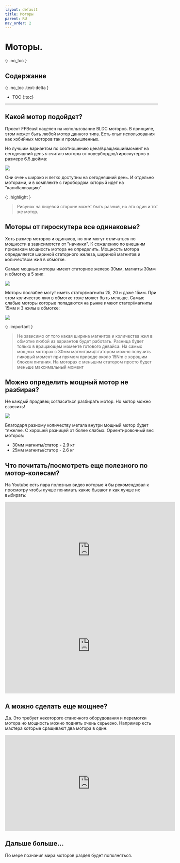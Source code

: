 ```yaml
---
layout: default
title: Моторы
parent: RU
nav_order: 2
---
```


# Моторы.
{: .no_toc }

## Содержание
{: .no_toc .text-delta }

- TOC
  {:toc}

---

## Какой мотор подойдет?

Проект FFBeast нацелен на использование BLDC моторов. В принципе, этом может быть любой мотор данного типа. 
Есть опыт использования как хобийных моторов так и промышленных.

Но лучшим вариантом по соотношению цена/вращаюшиймомент на сегодняшний день я считаю моторы от ховербордов/гироскутеров 
в размере 6.5 дюйма:

<img src="../../assets/images/motor65.jpg">

Они очень широко и легко доступны на сегодняшний день. И отдельно моторами, и в комплекте с гиробордом который идет 
на "канибализацию".

{: .highlight }
>Рисунок на лицевой стороне может быть разный, но это один и тот же мотор.

## Моторы от гироскутера все одинаковые?

Хоть размер моторов и одинаков, но они могут отличаться по мощности в зависимотсти от "начинки". К сожалению по внешним 
признакам мощность мотора не определить. Мощность мотора определяется шириной статорного железа, шириной магнитов и 
количеством жил в обмотке. 

Самые мощные моторы имеют статорное железо 30мм, магниты 30мм и обмотку в 5 жил:

<img src="../../assets/images/big_stator.jpg">

Моторы послабее могут иметь статор/магниты 25, 20 и даже 15мм. При этом количество жил в обмотке тоже может быть меньше.
Самые слабые моторы которые попадаются на рынке имеют статор/магниты 15мм и 3 жилы в обмотке:

<img src="../../assets/images/small_stator.jpg">

{: .important }
>Не зависимо от того какая ширина магнитов и количества жил в обмотке любой из вариантов будет работать. Разница будет 
> только в вращающем моменте готового девайса. На самых мощных моторах с 30мм магнитами/статором можно получить пиковый 
> момент при прямом приводе около 15Nm c хорошим блоком питания. На моторах с меньшим статором просто будет меньше 
> максимальный момент


## Можно определить мощный мотор не разбирая?

Не каждый продавец согласиться разбирать мотор. Но мотор можно взвесить!

<img src="../../assets/images/on_scales.jpg">

Благодаря разному количеству метала внутри мощный мотор будет тяжелее. С хорошей разницей от более слабых.
Ориентировочный вес моторов:
- 30мм магниты/статор - 2.9 кг
- 25мм магниты/статор - 2.6 кг

## Что почитать/посмотреть еще полезного по мотор-колесам?

На Youtube есть пара полезных видео которые я бы рекомендовал к просмотру чтобы лучше понимать какие бывают и как лучше 
их выбирать: 

<iframe width="560" height="315" src="https://www.youtube.com/embed/02ldNJIN2iU" title="YouTube video player" frameborder="0" allow="accelerometer; autoplay; clipboard-write; encrypted-media; gyroscope; picture-in-picture; web-share" allowfullscreen></iframe>
<iframe width="560" height="315" src="https://www.youtube.com/embed/6AjZ1AIJLNs" title="YouTube video player" frameborder="0" allow="accelerometer; autoplay; clipboard-write; encrypted-media; gyroscope; picture-in-picture; web-share" allowfullscreen></iframe>

## А можно сделать еще мощнее?

Да. Это требует некоторого станочного оборудования и перемотки мотора но мощность можно поднять очень серьезно. 
Например есть мастера которые сращивают два мотора в один:

<iframe width="560" height="315" src="https://www.youtube.com/embed/3dgiZQzNLKY" title="YouTube video player" frameborder="0" allow="accelerometer; autoplay; clipboard-write; encrypted-media; gyroscope; picture-in-picture; web-share" allowfullscreen></iframe>

## Дальше больше...

По мере познания мира моторов раздел будет пополняться. 